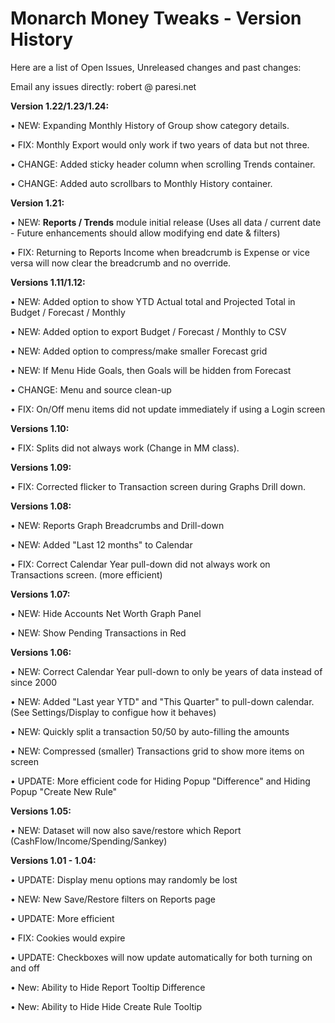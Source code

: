 # Monarch Money Tweaks - Version History
Here are a list of Open Issues, Unreleased changes and past changes:

Email any issues directly:  robert @ paresi.net

**Version 1.22/1.23/1.24:**

• NEW: Expanding Monthly History of Group show category details.

• FIX: Monthly Export would only work if two years of data but not three.

• CHANGE: Added sticky header column when scrolling Trends container.

• CHANGE: Added auto scrollbars to Monthly History container.

**Version 1.21:**

• NEW: **Reports / Trends** module initial release (Uses all data / current date - Future enhancements should allow modifying end date & filters)

• FIX: Returning to Reports Income when breadcrumb is Expense or vice versa will now clear the breadcrumb and no override.


**Versions 1.11/1.12:**

• NEW:  Added option to show YTD Actual total and Projected Total in Budget / Forecast / Monthly

• NEW:  Added option to export Budget / Forecast / Monthly to CSV

• NEW:  Added option to compress/make smaller Forecast grid

• NEW:  If Menu Hide Goals, then Goals will be hidden from Forecast

• CHANGE:  Menu and source clean-up 

• FIX: On/Off menu items did not update immediately if using a Login screen 


**Versions 1.10:**

• FIX:  Splits did not always work (Change in MM class).

**Versions 1.09:**

• FIX:  Corrected flicker to Transaction screen during Graphs Drill down.

**Versions 1.08:**

• NEW: Reports Graph Breadcrumbs and Drill-down

• NEW: Added "Last 12 months" to Calendar

• FIX: Correct Calendar Year pull-down did not always work on Transactions screen. (more efficient)

**Versions 1.07:**

• NEW: Hide Accounts Net Worth Graph Panel

• NEW: Show Pending Transactions in Red

**Versions 1.06:**

• NEW: Correct Calendar Year pull-down to only be years of data instead of since 2000

• NEW: Added "Last year YTD" and "This Quarter" to pull-down calendar. (See Settings/Display to configue how it behaves)

• NEW: Quickly split a transaction 50/50 by auto-filling the amounts

• NEW: Compressed (smaller) Transactions grid to show more items on screen

• UPDATE: More efficient code for Hiding Popup "Difference" and Hiding Popup "Create New Rule"

**Versions 1.05:**

• NEW: Dataset will now also save/restore which Report (CashFlow/Income/Spending/Sankey)

**Versions 1.01 - 1.04:**

• UPDATE: Display menu options may randomly be lost

• NEW: New Save/Restore filters on Reports page

• UPDATE: More efficient 

• FIX: Cookies would expire 

• UPDATE: Checkboxes will now update automatically for both turning on and off 

• New: Ability to Hide Report Tooltip Difference

• New: Ability to Hide Hide Create Rule Tooltip



